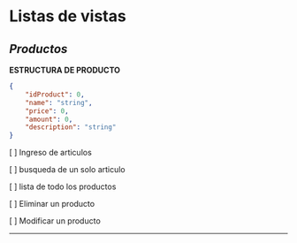 # Listas de vistas

## *Productos*

**ESTRUCTURA DE PRODUCTO**
```JSON
{
    "idProduct": 0,
    "name": "string",
    "price": 0,
    "amount": 0,
    "description": "string"
}
```

[ ] Ingreso de articulos 

[ ] busqueda de un solo articulo

[ ] lista de todo los productos

[ ] Eliminar un producto

[ ] Modificar un producto

---

